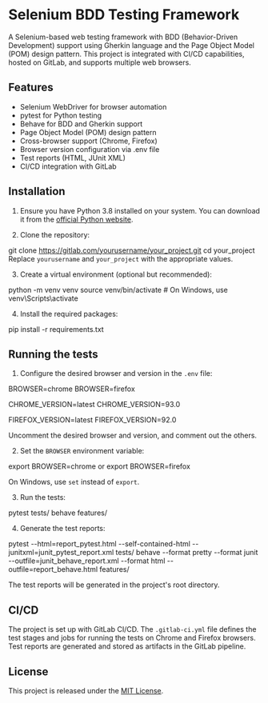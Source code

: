 # Selenium BDD Testing Framework
A Selenium-based web testing framework with BDD (Behavior-Driven Development) support using Gherkin language and the Page Object Model (POM) design pattern. This project is integrated with CI/CD capabilities, hosted on GitLab, and supports multiple web browsers.

## Features
- Selenium WebDriver for browser automation
- pytest for Python testing
- Behave for BDD and Gherkin support
- Page Object Model (POM) design pattern
- Cross-browser support (Chrome, Firefox)
- Browser version configuration via .env file
- Test reports (HTML, JUnit XML)
- CI/CD integration with GitLab

## Installation
1. Ensure you have Python 3.8 installed on your system. You can download it from the [official Python website](https://www.python.org/downloads/).

2. Clone the repository:

git clone https://gitlab.com/yourusername/your_project.git
cd your_project
Replace `yourusername` and `your_project` with the appropriate values.

3. Create a virtual environment (optional but recommended):

python -m venv venv
source venv/bin/activate # On Windows, use venv\Scripts\activate

4. Install the required packages:

pip install -r requirements.txt

## Running the tests
1. Configure the desired browser and version in the `.env` file:

BROWSER=chrome
BROWSER=firefox

CHROME_VERSION=latest
CHROME_VERSION=93.0

FIREFOX_VERSION=latest
FIREFOX_VERSION=92.0

Uncomment the desired browser and version, and comment out the others.

2. Set the `BROWSER` environment variable:

export BROWSER=chrome
or
export BROWSER=firefox

On Windows, use `set` instead of `export`.

3. Run the tests:

pytest tests/
behave features/

4. Generate the test reports:

pytest --html=report_pytest.html --self-contained-html --junitxml=junit_pytest_report.xml tests/
behave --format pretty --format junit --outfile=junit_behave_report.xml --format html --outfile=report_behave.html features/

The test reports will be generated in the project's root directory.

## CI/CD
The project is set up with GitLab CI/CD. The `.gitlab-ci.yml` file defines the test stages and jobs for running the tests on Chrome and Firefox browsers. Test reports are generated and stored as artifacts in the GitLab pipeline.

## License
This project is released under the [MIT License](LICENSE).